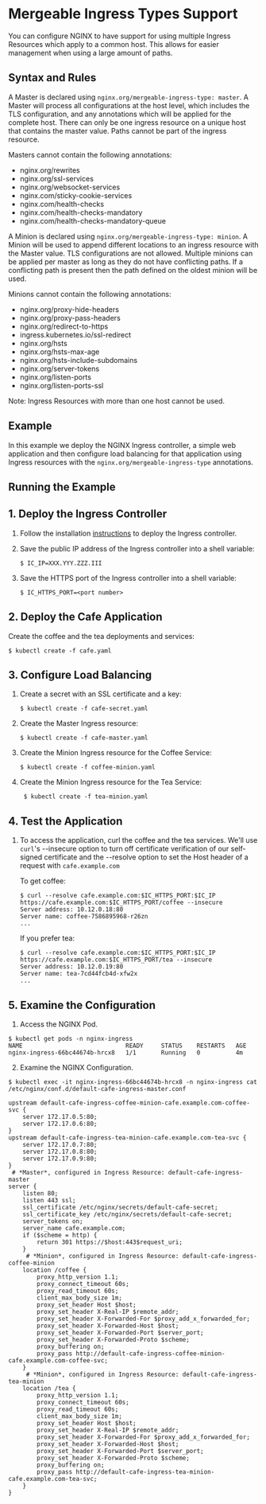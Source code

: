 # Mergeable Ingress Types Support

You can configure NGINX to have support for using multiple Ingress Resources which apply to a common host. This allows
for easier management when using a large amount of paths.

## Syntax and Rules

A Master is declared using `nginx.org/mergeable-ingress-type: master`. A Master will process all configurations at the
host level, which includes the TLS configuration, and any annotations which will be applied for the complete host. There
can only be one ingress resource on a unique host that contains the master value. Paths cannot be part of the
ingress resource.

Masters cannot contain the following annotations:
* nginx.org/rewrites
* nginx.org/ssl-services
* nginx.org/websocket-services
* nginx.com/sticky-cookie-services
* nginx.com/health-checks
* nginx.com/health-checks-mandatory
* nginx.com/health-checks-mandatory-queue

A Minion is declared using `nginx.org/mergeable-ingress-type: minion`. A Minion will be used to append different
locations to an ingress resource with the Master value. TLS configurations are not allowed. Multiple minions can be
applied per master as long as they do not have conflicting paths. If a conflicting path is present then the path defined
on the oldest minion will be used.

Minions cannot contain the following annotations:
* nginx.org/proxy-hide-headers
* nginx.org/proxy-pass-headers
* nginx.org/redirect-to-https
* ingress.kubernetes.io/ssl-redirect
* nginx.org/hsts
* nginx.org/hsts-max-age
* nginx.org/hsts-include-subdomains
* nginx.org/server-tokens
* nginx.org/listen-ports
* nginx.org/listen-ports-ssl

Note: Ingress Resources with more than one host cannot be used.

## Example

In this example we deploy the NGINX Ingress controller, a simple web application and then configure
load balancing for that application using Ingress resources with the `nginx.org/mergeable-ingress-type` annotations.

## Running the Example

## 1. Deploy the Ingress Controller

1. Follow the installation [instructions](../../docs/installation.md) to deploy the Ingress controller.

2. Save the public IP address of the Ingress controller into a shell variable:
    ```
    $ IC_IP=XXX.YYY.ZZZ.III
    ```
3. Save the HTTPS port of the Ingress controller into a shell variable:
    ```
    $ IC_HTTPS_PORT=<port number>
    ```

## 2. Deploy the Cafe Application

Create the coffee and the tea deployments and services:
```
$ kubectl create -f cafe.yaml
```

## 3. Configure Load Balancing

1. Create a secret with an SSL certificate and a key:
    ```
    $ kubectl create -f cafe-secret.yaml
    ```

2. Create the Master Ingress resource:
    ```
    $ kubectl create -f cafe-master.yaml
    ```
    
3. Create the Minion Ingress resource for the Coffee Service:
    ```
    $ kubectl create -f coffee-minion.yaml
    ```

4. Create the Minion Ingress resource for the Tea Service:
   ```
    $ kubectl create -f tea-minion.yaml
    ```

## 4. Test the Application

1. To access the application, curl the coffee and the tea services. We'll use ```curl```'s --insecure option to turn off certificate verification of our self-signed
certificate and the --resolve option to set the Host header of a request with ```cafe.example.com```
    
    To get coffee:
    ```
    $ curl --resolve cafe.example.com:$IC_HTTPS_PORT:$IC_IP https://cafe.example.com:$IC_HTTPS_PORT/coffee --insecure
    Server address: 10.12.0.18:80
    Server name: coffee-7586895968-r26zn
    ...
    ```
    If you prefer tea:
    ```
    $ curl --resolve cafe.example.com:$IC_HTTPS_PORT:$IC_IP https://cafe.example.com:$IC_HTTPS_PORT/tea --insecure
    Server address: 10.12.0.19:80
    Server name: tea-7cd44fcb4d-xfw2x
    ...
    ```
    
## 5. Examine the Configuration

1. Access the NGINX Pod.
```
$ kubectl get pods -n nginx-ingress
NAME                             READY     STATUS    RESTARTS   AGE
nginx-ingress-66bc44674b-hrcx8   1/1       Running   0          4m
```

2. Examine the NGINX Configuration.
```
$ kubectl exec -it nginx-ingress-66bc44674b-hrcx8 -n nginx-ingress cat /etc/nginx/conf.d/default-cafe-ingress-master.conf

upstream default-cafe-ingress-coffee-minion-cafe.example.com-coffee-svc {
	server 172.17.0.5:80;
	server 172.17.0.6:80;
}
upstream default-cafe-ingress-tea-minion-cafe.example.com-tea-svc {
	server 172.17.0.7:80;
	server 172.17.0.8:80;
	server 172.17.0.9:80;	
}
 # *Master*, configured in Ingress Resource: default-cafe-ingress-master
server {
	listen 80;
	listen 443 ssl;
	ssl_certificate /etc/nginx/secrets/default-cafe-secret;
	ssl_certificate_key /etc/nginx/secrets/default-cafe-secret;
	server_tokens on;
	server_name cafe.example.com;
	if ($scheme = http) {
		return 301 https://$host:443$request_uri;
	}
	 # *Minion*, configured in Ingress Resource: default-cafe-ingress-coffee-minion
	location /coffee {
		proxy_http_version 1.1;
		proxy_connect_timeout 60s;
		proxy_read_timeout 60s;
		client_max_body_size 1m;
		proxy_set_header Host $host;
		proxy_set_header X-Real-IP $remote_addr;
		proxy_set_header X-Forwarded-For $proxy_add_x_forwarded_for;
		proxy_set_header X-Forwarded-Host $host;
		proxy_set_header X-Forwarded-Port $server_port;
		proxy_set_header X-Forwarded-Proto $scheme;
		proxy_buffering on;
		proxy_pass http://default-cafe-ingress-coffee-minion-cafe.example.com-coffee-svc;	
	}
	 # *Minion*, configured in Ingress Resource: default-cafe-ingress-tea-minion
	location /tea {
		proxy_http_version 1.1;
		proxy_connect_timeout 60s;
		proxy_read_timeout 60s;
		client_max_body_size 1m;
		proxy_set_header Host $host;
		proxy_set_header X-Real-IP $remote_addr;
		proxy_set_header X-Forwarded-For $proxy_add_x_forwarded_for;
		proxy_set_header X-Forwarded-Host $host;
		proxy_set_header X-Forwarded-Port $server_port;
		proxy_set_header X-Forwarded-Proto $scheme;
		proxy_buffering on;
		proxy_pass http://default-cafe-ingress-tea-minion-cafe.example.com-tea-svc;
	}
}
```
